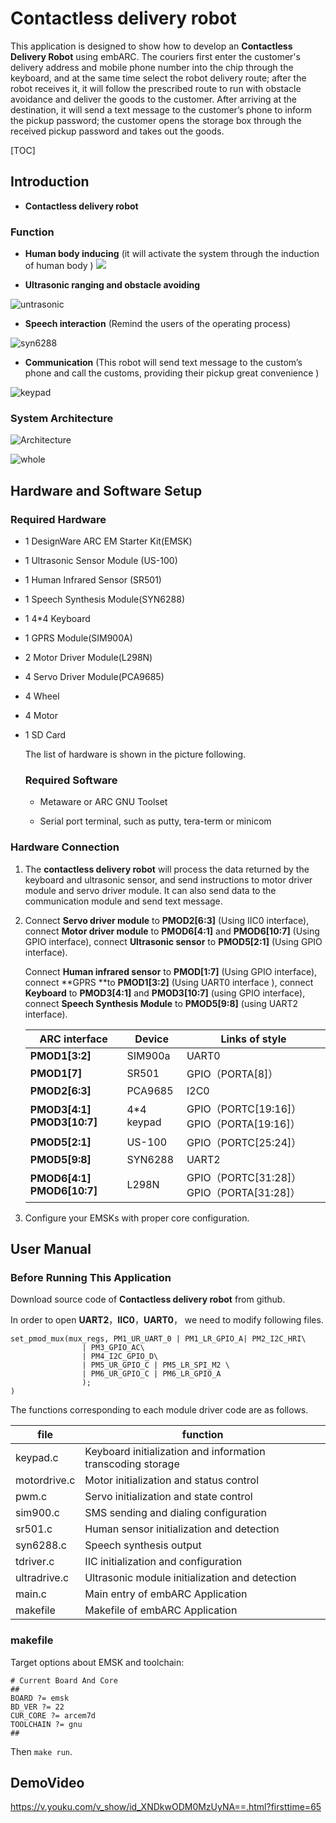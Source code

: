 # **Contactless delivery robot**

This application is designed to show how to develop an **Contactless Delivery Robot** using embARC. The couriers first enter the customer's delivery address and mobile phone number into the chip through the keyboard, and at the same time select the robot delivery route; after the robot receives it, it will follow the prescribed route to run with obstacle avoidance and deliver the goods to the customer. After arriving at the destination, it will send a text message to the customer’s phone to inform the pickup password; the customer opens the storage box through the received pickup password and takes out the goods.

[TOC]

## **Introduction**

- **Contactless delivery robot**



### **Function**

- **Human body inducing** (it will activate the system through the induction of human body )
![](C:\Users\Administrator\Desktop\XDU_Contactless-distribution-robot\doc\sr501.jpg)

- **Ultrasonic ranging and obstacle avoiding**

![untrasonic](C:\Users\Administrator\Desktop\XDU_Contactless-distribution-robot\doc\untrasonic.jpg)

- **Speech interaction** (Remind the users of the operating process)

![syn6288](C:\Users\Administrator\Desktop\XDU_Contactless-distribution-robot\doc\syn6288.jpg)

- **Communication** (This robot will send text message to the     custom’s phone and call the customs, providing their pickup great     convenience )

![keypad](C:\Users\Administrator\Desktop\XDU_Contactless-distribution-robot\doc\keypad.jpg)

### **System Architecture**

![Architecture](C:\Users\Administrator\Desktop\XDU_Contactless-distribution-robot\doc\Architecture.png)

![whole](C:\Users\Administrator\Desktop\XDU_Contactless-distribution-robot\doc\whole.jpg)

## **Hardware and Software Setup**

### **Required Hardware**

- 1 DesignWare ARC EM Starter Kit(EMSK)

- 1 Ultrasonic Sensor Module (US-100)

- 1 Human Infrared Sensor (SR501)

- 1 Speech Synthesis Module(SYN6288)

- 1 4*4 Keyboard

- 1 GPRS Module(SIM900A)

- 2 Motor Driver Module(L298N)

- 4 Servo Driver Module(PCA9685)

- 4 Wheel

- 4 Motor

- 1 SD Card 

  The list of hardware is shown in the picture following.

  ### **Required Software**

  - Metaware or ARC GNU Toolset

  - Serial port terminal, such as putty, tera-term or minicom
    

### **Hardware Connection**

1. The **contactless delivery robot** will process the data returned by the keyboard and ultrasonic sensor, and send instructions to motor driver module and servo driver module. It can also send data to the     communication module and send text message.

2. Connect **Servo driver module** to **PMOD2[6:3]** (Using IIC0 interface), connect **Motor driver module** to **PMOD6[4:1]** and **PMOD6[10:7]** (Using GPIO interface), connect **Ultrasonic sensor** to **PMOD5[2:1]** (Using GPIO interface).

   Connect **Human infrared sensor** to **PMOD[1:7]** (Using GPIO interface), connect **GPRS **to **PMOD1[3:2]** (Using UART0 interface ), connect **Keyboard** to **PMOD3[4:1]** and **PMOD3[10:7]** (using GPIO interface), connect **Speech Synthesis Module** to **PMOD5[9:8]** (using UART2 interface).

   | **ARC** **interface**           | **Device** | **Links of style**                         |
   | ------------------------------- | ---------- | ------------------------------------------ |
   | **PMOD1[3:2]**                  | SIM900a    | UART0                                      |
   | **PMOD1[7]**                    | SR501      | GPIO（PORTA[8]）                           |
   | **PMOD2[6:3]**                  | PCA9685    | I2C0                                       |
   | **PMOD3[4:1]**  **PMOD3[10:7]** | 4*4 keypad | GPIO（PORTC[19:16]）  GPIO（PORTA[19:16]） |
   | **PMOD5[2:1]**                  | US-100     | GPIO（PORTC[25:24]）                       |
   | **PMOD5[9:8]**                  | SYN6288    | UART2                                      |
   | **PMOD6[4:1]**  **PMOD6[10:7]** | L298N      | GPIO（PORTC[31:28]）  GPIO（PORTA[31:28]） |

3. Configure your EMSKs with proper core configuration.



## **User Manual**

### **Before Running This Application**

Download source code of **Contactless delivery robot** from github.

In order to open **UART2**，**IIC0**，**UART0**， we need to modify following files.

```
set_pmod_mux(mux_regs, PM1_UR_UART_0 | PM1_LR_GPIO_A| PM2_I2C_HRI\
				| PM3_GPIO_AC\
				| PM4_I2C_GPIO_D\
				| PM5_UR_GPIO_C | PM5_LR_SPI_M2	\
				| PM6_UR_GPIO_C | PM6_LR_GPIO_A 
				);
)
```

The functions corresponding to each module driver code are as follows.

| **file**     | **function**                                                 |
| ------------ | ------------------------------------------------------------ |
| keypad.c     | Keyboard  initialization and information transcoding storage |
| motordrive.c | Motor  initialization and status control                     |
| pwm.c        | Servo  initialization and state control                      |
| sim900.c     | SMS  sending and dialing configuration                       |
| sr501.c      | Human  sensor initialization and detection                   |
| syn6288.c    | Speech  synthesis output                                     |
| tdriver.c    | IIC  initialization and configuration                        |
| ultradrive.c | Ultrasonic  module initialization and detection              |
| main.c       | Main  entry of embARC Application                            |
| makefile     | Makefile  of embARC Application                              |

###  makefile

Target options about EMSK and toolchain:

```
# Current Board And Core
##
BOARD ?= emsk
BD_VER ?= 22
CUR_CORE ?= arcem7d
TOOLCHAIN ?= gnu
##

```

Then `make run`.

## **DemoVideo**

https://v.youku.com/v_show/id_XNDkwODM0MzUyNA==.html?firsttime=65